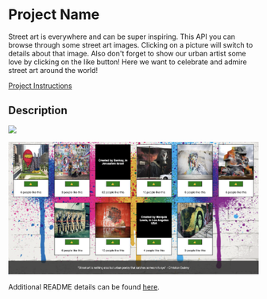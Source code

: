 # Project Name
Street art is everywhere and can be super inspiring. This API you can browse through some street art images.  Clicking on a picture will switch to details about that image.  Also don't forget to show our urban artist some love by clicking on the like button! Here we want to celebrate and admire street art around the world! 

[Project Instructions](./INSTRUCTIONS.md)

## Description


![](./public/images/API.png)

![](./public/images/API2.png)

Additional README details can be found [here](https://github.com/PrimeAcademy/readme-template/blob/master/README.md).
